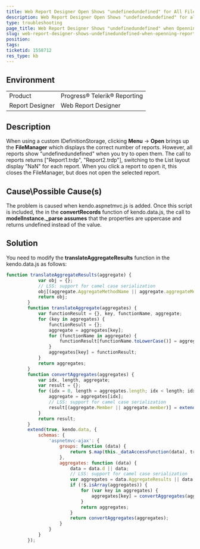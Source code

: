 ```yaml
---
title: Web Report Designer Open Shows "undefinedundefined" for All Files with Custom IDefinitionStorage
description: Web Report Designer Open Shows "undefinedundefined" for all files with custom IDefinitionStorage
type: troubleshooting
page_title: Web Report Designer Shows "undefinedundefined" when Openning Report
slug: web-report-designer-shows-undefinedundefined-when-openning-report
position: 
tags: 
ticketid: 1558712
res_type: kb
---
```


## Environment
<table>
	<tbody>
		<tr>
			<td>Product</td>
			<td>Progress® Telerik® Reporting</td>
		</tr>
		<tr>
			<td>Report Designer</td>
			<td>Web Report Designer</td>
		</tr>
	</tbody>
</table>


## Description
When using a custom IDefinitionStorage, clicking **Menu** -> **Open** brings up the **FileManager** which displays the correct number of reports.
However, all reports  show "undefinedundefined" when you try to open them. 
The call to reports returns ["Report1.trdp", "Report2.trdp"], switching to the List layout display "NaN" for each report.
When you click a report to open it, this closes the FileManager, but does not open the selected report.


## Cause\Possible Cause(s)
The problem is caused when kendo.aspnetmvc.js is added. Once this script is included, 
the in the **convertRecords** function of kendo.data.js, 
the call to **modelInstance._parse assumes** that the properties are uppercase and returns undefined instead of the value.

## Solution
You need to modify the **translateAggregateResults** function in the kendo.data.js as follows:

````JavaScript
function translateAggregateResults(aggregate) {
            var obj = {};
            // LSS: support for camel case serialization
            obj[(aggregate.AggregateMethodName || aggregate.aggregateMethodName).toLowerCase()] = (aggregate.Value || aggregate.value);
            return obj;
        }
        function translateAggregate(aggregates) {
            var functionResult = {}, key, functionName, aggregate;
            for (key in aggregates) {
                functionResult = {};
                aggregate = aggregates[key];
                for (functionName in aggregate) {
                    functionResult[functionName.toLowerCase()] = aggregate[functionName];
                }
                aggregates[key] = functionResult;
            }
            return aggregates;
        }
        function convertAggregates(aggregates) {
            var idx, length, aggregate;
            var result = {};
            for (idx = 0, length = aggregates.length; idx < length; idx++) {
                aggregate = aggregates[idx];
                // LSS: support for camel case serialization
                result[(aggregate.Member || aggregate.member)] = extend(true, result[(aggregate.Member || aggregate.member)], translateAggregateResults(aggregate));
            }
            return result;
        }
        extend(true, kendo.data, {
            schemas: {
                'aspnetmvc-ajax': {
                    groups: function (data) {
                        return $.map(this._dataAccessFunction(data), translateGroup);
                    },
                    aggregates: function (data) {
                        data = data.d || data;
                        // LSS: support for camel case serialization
                        var aggregates = data.AggregateResults || data.aggregateResults || [];
                        if (!$.isArray(aggregates)) {
                            for (var key in aggregates) {
                                aggregates[key] = convertAggregates(aggregates[key]);
                            }
                            return aggregates;
                        }
                        return convertAggregates(aggregates);
                    }
                }
            }
        });
````

